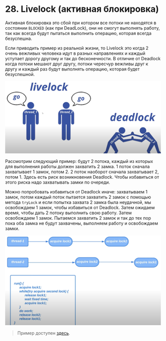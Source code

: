 # 28. Livelock (активная блокировка)

Активная блокировка это сбой при котором все потоки не находятся в состоянии `BLOCKED` (как при DeadLock),
они не смогут выполнять работу, так как всегда будут пытаться выполнить операцию, которая всегда безуспешна.

Если приводить пример из реальной жизни, то Livelock это когда 2 очень вежливых человека идут в разных направлениях
и каждый уступает дорогу другому и так до бесконечности. В отличие от Deadlock когда потоки мешают друг другу,
потоки чересчур вежливы друг к другу и каждый раз будут выполнять операцию, которая будет безуспешной.

![1_schema](../images/28/1_schema.png)

Рассмотрим следующий пример: будут 2 потока, каждый из которых для выполнения работы должен захватить 2 замка.
1 поток сначала захватывает 1 замок, потом 2. 2 поток наоборот сначала захватывает 2, потом 1. Здесь есть
риск возникновения Deadlock. Чтобы избавиться от этого риска надо захватывать замки по очереди. 

Можно попробовать избавиться от Deadlock иначе: захватываем 1 замок, потом каждый поток пытается захватить 2 замок
с помощью метода `tryLock` и если попытка захвата 2 замка была неудачной, мы освобождаем 1 замок, чтобы избавиться
от Deadlock. Затем ожидаем время, чтобы дать 2 потоку выполнить свою работу. Затем освобождаем 1 замок. Пытаемся
захватить 2 замок и так до тех пор пока оба замка не будут захвачены, выполняем работу и освобождаем замки.

![2_schema](../images/28/2_schema.png)

> Пример доступен [здесь](../examples/28/src/Main.java).